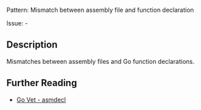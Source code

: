 Pattern: Mismatch between assembly file and function declaration

Issue: -

## Description

Mismatches between assembly files and Go function declarations.

## Further Reading

* [Go Vet - asmdecl](https://golang.org/cmd/vet/#hdr-Assembly_declarations)